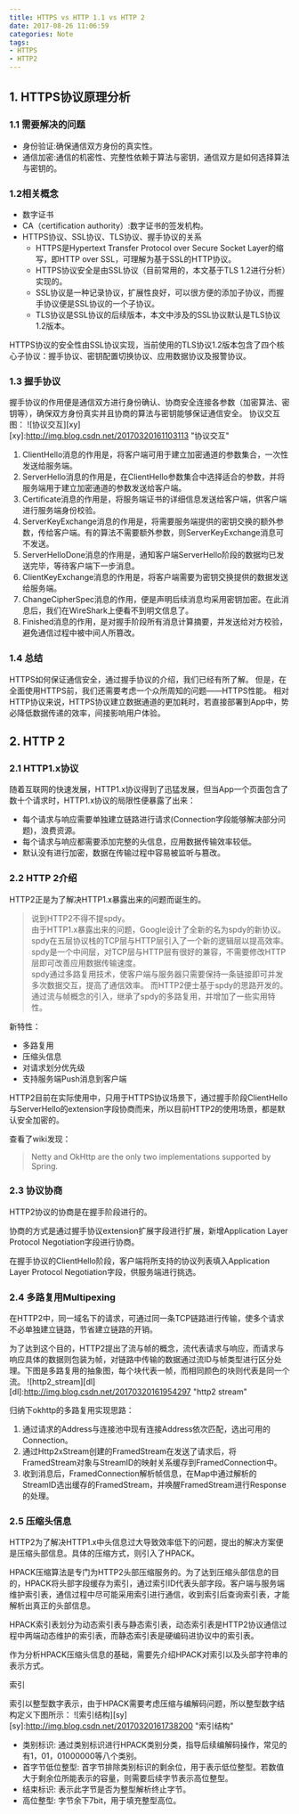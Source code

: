 ```yaml
---
title: HTTPS vs HTTP 1.1 vs HTTP 2
date: 2017-08-26 11:06:59
categories: Note
tags:
- HTTPS
- HTTP2
---
```

## 1. HTTPS协议原理分析
### 1.1 需要解决的问题
- 身份验证:确保通信双方身份的真实性。
- 通信加密:通信的机密性、完整性依赖于算法与密钥，通信双方是如何选择算法与密钥的。

### 1.2相关概念
- 数字证书
- CA（certification authority）:数字证书的签发机构。
- HTTPS协议、SSL协议、TLS协议、握手协议的关系
	- HTTPS是Hypertext Transfer Protocol over Secure Socket Layer的缩写，即HTTP over SSL，可理解为基于SSL的HTTP协议。
	- HTTPS协议安全是由SSL协议（目前常用的，本文基于TLS 1.2进行分析）实现的。
	- SSL协议是一种记录协议，扩展性良好，可以很方便的添加子协议，而握手协议便是SSL协议的一个子协议。
	- TLS协议是SSL协议的后续版本，本文中涉及的SSL协议默认是TLS协议1.2版本。   
 
HTTPS协议的安全性由SSL协议实现，当前使用的TLS协议1.2版本包含了四个核心子协议：握手协议、密钥配置切换协议、应用数据协议及报警协议。

### 1.3 握手协议
握手协议的作用便是通信双方进行身份确认、协商安全连接各参数（加密算法、密钥等），确保双方身份真实并且协商的算法与密钥能够保证通信安全。
协议交互图：
![协议交互][xy]  
[xy]:http://img.blog.csdn.net/20170320161103113 "协议交互"

1. ClientHello消息的作用是，将客户端可用于建立加密通道的参数集合，一次性发送给服务端。
2. ServerHello消息的作用是，在ClientHello参数集合中选择适合的参数，并将服务端用于建立加密通道的参数发送给客户端。
3. Certificate消息的作用是，将服务端证书的详细信息发送给客户端，供客户端进行服务端身份校验。
4. ServerKeyExchange消息的作用是，将需要服务端提供的密钥交换的额外参数，传给客户端。有的算法不需要额外参数，则ServerKeyExchange消息可不发送。
5. ServerHelloDone消息的作用是，通知客户端ServerHello阶段的数据均已发送完毕，等待客户端下一步消息。
6. ClientKeyExchange消息的作用是，将客户端需要为密钥交换提供的数据发送给服务端。
7. ChangeCipherSpec消息的作用，便是声明后续消息均采用密钥加密。在此消息后，我们在WireShark上便看不到明文信息了。
8. Finished消息的作用，是对握手阶段所有消息计算摘要，并发送给对方校验，避免通信过程中被中间人所篡改。

### 1.4 总结
HTTPS如何保证通信安全，通过握手协议的介绍，我们已经有所了解。
但是，在全面使用HTTPS前，我们还需要考虑一个众所周知的问题——HTTPS性能。
相对HTTP协议来说，HTTPS协议建立数据通道的更加耗时，若直接部署到App中，势必降低数据传递的效率，间接影响用户体验。

## 2. HTTP 2
### 2.1 HTTP1.x协议

随着互联网的快速发展，HTTP1.x协议得到了迅猛发展，但当App一个页面包含了数十个请求时，HTTP1.x协议的局限性便暴露了出来：

- 每个请求与响应需要单独建立链路进行请求(Connection字段能够解决部分问题)，浪费资源。
- 每个请求与响应都需要添加完整的头信息，应用数据传输效率较低。
- 默认没有进行加密，数据在传输过程中容易被监听与篡改。

### 2.2 HTTP 2介绍
HTTP2正是为了解决HTTP1.x暴露出来的问题而诞生的。

> 说到HTTP2不得不提spdy。    
由于HTTP1.x暴露出来的问题，Google设计了全新的名为spdy的新协议。spdy在五层协议栈的TCP层与HTTP层引入了一个新的逻辑层以提高效率。spdy是一个中间层，对TCP层与HTTP层有很好的兼容，不需要修改HTTP层即可改善应用数据传输速度。    
spdy通过多路复用技术，使客户端与服务器只需要保持一条链接即可并发多次数据交互，提高了通信效率。 
而HTTP2便士基于spdy的思路开发的。    
通过流与帧概念的引入，继承了spdy的多路复用，并增加了一些实用特性。

新特性：

- 多路复用
- 压缩头信息
- 对请求划分优先级
- 支持服务端Push消息到客户端

HTTP2目前在实际使用中，只用于HTTPS协议场景下，通过握手阶段ClientHello与ServerHello的extension字段协商而来，所以目前HTTP2的使用场景，都是默认安全加密的。

查看了wiki发现：
> Netty and OkHttp are the only two implementations supported by Spring. 

### 2.3 协议协商
HTTP2协议的协商是在握手阶段进行的。

协商的方式是通过握手协议extension扩展字段进行扩展，新增Application Layer Protocol Negotiation字段进行协商。

在握手协议的ClientHello阶段，客户端将所支持的协议列表填入Application Layer Protocol Negotiation字段，供服务端进行挑选。

### 2.4 多路复用Multipexing
在HTTP2中，同一域名下的请求，可通过同一条TCP链路进行传输，使多个请求不必单独建立链路，节省建立链路的开销。

为了达到这个目的，HTTP2提出了流与帧的概念，流代表请求与响应，而请求与响应具体的数据则包装为帧，对链路中传输的数据通过流ID与帧类型进行区分处理。下图是多路复用的抽象图，每个块代表一帧，而相同颜色的块则代表是同一个流。
![http2_stream][dl]  
[dl]:http://img.blog.csdn.net/20170320161954297 "http2 stream"

归纳下okhttp的多路复用实现思路：

1. 通过请求的Address与连接池中现有连接Address依次匹配，选出可用的Connection。
2. 通过Http2xStream创建的FramedStream在发送了请求后，将FramedStream对象与StreamID的映射关系缓存到FramedConnection中。
3. 收到消息后，FramedConnection解析帧信息，在Map中通过解析的StreamID选出缓存的FramedStream，并唤醒FramedStream进行Response的处理。

### 2.5 压缩头信息
HTTP2为了解决HTTP1.x中头信息过大导致效率低下的问题，提出的解决方案便是压缩头部信息。具体的压缩方式，则引入了HPACK。

HPACK压缩算法是专门为HTTP2头部压缩服务的。为了达到压缩头部信息的目的，HPACK将头部字段缓存为索引，通过索引ID代表头部字段。客户端与服务端维护索引表，通信过程中尽可能采用索引进行通信，收到索引后查询索引表，才能解析出真正的头部信息。

HPACK索引表划分为动态索引表与静态索引表，动态索引表是HTTP2协议通信过程中两端动态维护的索引表，而静态索引表是硬编码进协议中的索引表。

作为分析HPACK压缩头信息的基础，需要先介绍HPACK对索引以及头部字符串的表示方式。

索引

索引以整型数字表示，由于HPACK需要考虑压缩与编解码问题，所以整型数字结构定义下图所示：
![索引结构][sy]
[sy]:http://img.blog.csdn.net/20170320161738200 "索引结构"

- 类别标识:
通过类别标识进行HPACK类别分类，指导后续编解码操作，常见的有1，01，01000000等八个类别。
- 首字节低位整型:
首字节排除类别标识的剩余位，用于表示低位整型。若数值大于剩余位所能表示的容量，则需要后续字节表示高位整型。
- 结束标识:
表示此字节是否为整型解析终止字节。
- 高位整型:
字节余下7bit，用于填充整型高位。

